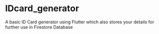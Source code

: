 # IDcard_generator
 A basic ID Card generator using Flutter which also stores your details for further use in Firestore Database
